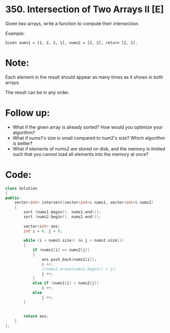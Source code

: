 # 350. Intersection of Two Arrays II [E]
Given two arrays, write a function to compute their intersection.

Example:
```
Given nums1 = [1, 2, 2, 1], nums2 = [2, 2], return [2, 2].
```

# Note:
Each element in the result should appear as many times as it shows in both arrays.

The result can be in any order.

# Follow up:
- What if the given array is already sorted? How would you optimize your algorithm?
- What if nums1's size is small compared to num2's size? Which algorithm is better?
- What if elements of nums2 are stored on disk, and the memory is limited such that you cannot load all elements into the memory at once?

# Code:
```c++
class Solution 
{
public:
    vector<int> intersect(vector<int>& nums1, vector<int>& nums2) 
    {
        sort (nums1.begin(), nums1.end());
        sort (nums2.begin(), nums2.end());
        
        vector<int> ans;
        int i = 0, j = 0;
        
        while (i < nums1.size() && j < nums2.size())
        {
            if (nums1[i] == nums2[j])
            {
                ans.push_back(nums1[i]);
                i ++;
                //nums2.erase(nums2.begin() + j);
                j ++;
            }
            else if (nums1[i] < nums2[j])
                i ++;
            else
                j ++;
        }
        
        
        return ans;
    }
};
```
